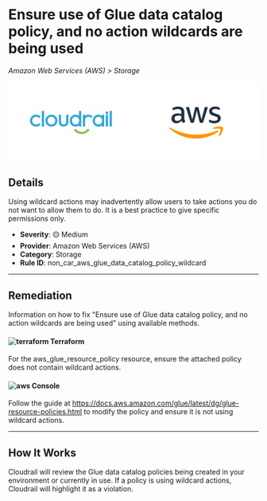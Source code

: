 # Ensure use of Glue data catalog policy, and no action wildcards are being used

*Amazon Web Services (AWS) > Storage*

![Cloudrail and Amazon Web Services (AWS) logos](../images/cloudrail_aws.png)

## Details
Using wildcard actions may inadvertently allow users to take actions you do not want to allow them to do. It is a best practice to give specific permissions only.

- **Severity**: 🟡 Medium
- **Provider**: Amazon Web Services (AWS)
- **Category**: Storage
- **Rule ID**: non_car_aws_glue_data_catalog_policy_wildcard

---

## Remediation
Information on how to fix "Ensure use of Glue data catalog policy, and no action wildcards are being used" using available methods.


####  <img src="../_media/emojis/terraform.png" alt="terraform" width="20"/>  Terraform
For the aws_glue_resource_policy resource, ensure the attached policy does not contain wildcard actions.










####  <img src="../_media/emojis/aws.png" alt="aws" width="20"/> Console
Follow the guide at <https://docs.aws.amazon.com/glue/latest/dg/glue-resource-policies.html> to modify the policy and ensure it is not using wildcard actions.




---

## How It Works
Cloudrail will review the Glue data catalog policies being created in your environment or currently in use. If a policy is using wildcard actions, Cloudrail will highlight it as a violation.
